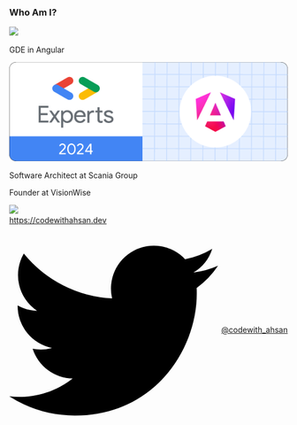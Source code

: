 ### Who Am I?

<div class="introduction flex justify-center">
  <div class="introduction__left">
    <img class="introduction__left__avatar" src="https://avatars.githubusercontent.com/u/9844254?v=4"/>
    <div class="introduction__left__info fragment flex items-center flex-col">
      <p>GDE in Angular</p>
      <img class="introduction__right__gde" src="https://github.com/AhsanAyaz/slides/raw/main/talks/assets/images/experts-digital-badge-logos-2024-angular.png"/>
      <p>Software Architect at Scania Group</p>
      <p>Founder at VisionWise</p>
      <!-- <p>Director at IOMechs</p> -->
    </div>
  </div>
  <div class="introduction__right fragment">
    <img class="introduction__right__ng-book"  src="https://ng-cookbook.com/assets/ng-cookbook-2.png"/>
  </div>
</div>

<div class="footer">
  <div class="footer__site">
    <a href="https://codewithahsan.dev">https://codewithahsan.dev</a>
  </div>
  <div style="display: flex; gap: 6px; align-items: center;">
    <svg viewBox="0 0 20 20" aria-hidden="true" class="h-5 w-5 fill-slate-400"><path d="M6.29 18.251c7.547 0 11.675-6.253 11.675-11.675 0-.178 0-.355-.012-.53A8.348 8.348 0 0 0 20 3.92a8.19 8.19 0 0 1-2.357.646 4.118 4.118 0 0 0 1.804-2.27 8.224 8.224 0 0 1-2.605.996 4.107 4.107 0 0 0-6.993 3.743 11.65 11.65 0 0 1-8.457-4.287 4.106 4.106 0 0 0 1.27 5.477A4.073 4.073 0 0 1 .8 7.713v.052a4.105 4.105 0 0 0 3.292 4.022 4.095 4.095 0 0 1-1.853.07 4.108 4.108 0 0 0 3.834 2.85A8.233 8.233 0 0 1 0 16.407a11.615 11.615 0 0 0 6.29 1.84"></path></svg> <a href="https://twitter.com/codewith_ahsan">@codewith_ahsan</a>
  </div>
</div>
